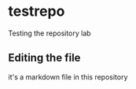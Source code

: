 # testrepo
Testing the repository  lab

## Editing the file

it's a markdown file in this repository 
